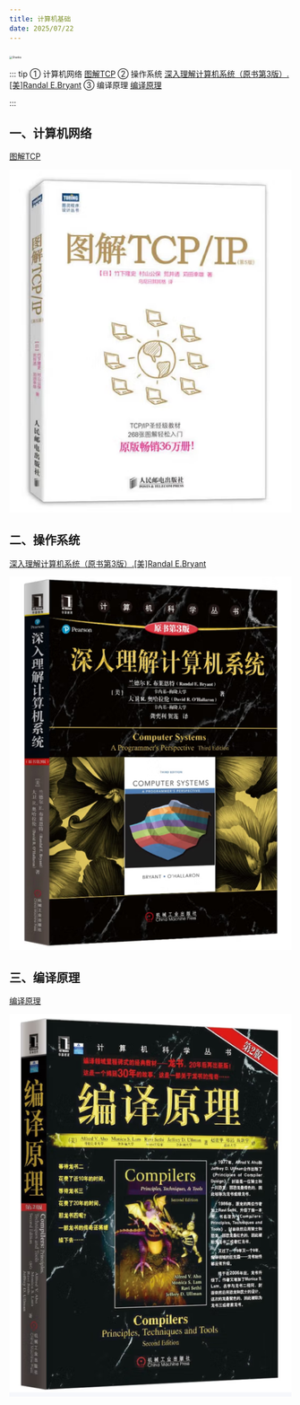 ```yaml
---
title: 计算机基础
date: 2025/07/22
---
```

<img src="https://artfiles.alphacoders.com/122/thumb-1920-122100.jpg" alt="Shanks" style="zoom:33%;" />

::: tip
① 计算机网络
<a href="https://pan.baidu.com/pfile/docview?path=%2FRoadBook%2FBase%2F1_Base%2FTCP_IP_%E7%AC%AC5%E7%89%88.pdf&fsid=230654721983069&size=33589933&view_from=personal_file&md5=a5546b775h8ef3cda42b0ed8e079328a&share=0&client=web&scene=main" target="_blank">图解TCP</a>
② 操作系统
<a href="https://pan.baidu.com/disk/pdfview?path=%2FRoadBook%2FBase%2F1_Base%2F%E6%B7%B1%E5%85%A5%E7%90%86%E8%A7%A3%E8%AE%A1%E7%AE%97%E6%9C%BA%E7%B3%BB%E7%BB%9F%EF%BC%88%E5%8E%9F%E4%B9%A6%E7%AC%AC3%E7%89%88%EF%BC%89.%5B%E7%BE%8E%5DRandal%20E.Bryant(%E8%AF%A6%E7%BB%86%E4%B9%A6%E7%AD%BE).pdf&fsid=394374257419192&size=218557015&view_from=personal_file" target="_blank">深入理解计算机系统（原书第3版）.[美]Randal E.Bryant</a>
③ 编译原理
<a href="https://pan.baidu.com/pfile/docview?path=%2FRoadBook%2FBase%2F1_Base%2F%E7%BC%96%E8%AF%91%E5%8E%9F%E7%90%86%20%E7%AC%AC%E4%BA%8C%E7%89%88.pdf&fsid=858878394404536&size=25644162&view_from=personal_file&md5=3f73571bdv2e678b8452a93db3038de1&share=0&client=web&scene=main" target="_blank">编译原理</a>

:::

## 一、计算机网络

<a href="https://pan.baidu.com/pfile/docview?path=%2FRoadBook%2FBase%2F1_Base%2FTCP_IP_%E7%AC%AC5%E7%89%88.pdf&fsid=230654721983069&size=33589933&view_from=personal_file&md5=a5546b775h8ef3cda42b0ed8e079328a&share=0&client=web&scene=main" target="_blank">图解TCP</a>

![image-20250722151826414](images/1-Base/image-20250722151826414.png)

## 二、操作系统
<a href="https://pan.baidu.com/disk/pdfview?path=%2FRoadBook%2FBase%2F1_Base%2F%E6%B7%B1%E5%85%A5%E7%90%86%E8%A7%A3%E8%AE%A1%E7%AE%97%E6%9C%BA%E7%B3%BB%E7%BB%9F%EF%BC%88%E5%8E%9F%E4%B9%A6%E7%AC%AC3%E7%89%88%EF%BC%89.%5B%E7%BE%8E%5DRandal%20E.Bryant(%E8%AF%A6%E7%BB%86%E4%B9%A6%E7%AD%BE).pdf&fsid=394374257419192&size=218557015&view_from=personal_file" target="_blank">深入理解计算机系统（原书第3版）.[美]Randal E.Bryant</a>

![image-20250722152102567](images/1-Base/image-20250722152102567.png)

## 三、编译原理
<a href="https://pan.baidu.com/pfile/docview?path=%2FRoadBook%2FBase%2F1_Base%2F%E7%BC%96%E8%AF%91%E5%8E%9F%E7%90%86%20%E7%AC%AC%E4%BA%8C%E7%89%88.pdf&fsid=858878394404536&size=25644162&view_from=personal_file&md5=3f73571bdv2e678b8452a93db3038de1&share=0&client=web&scene=main" target="_blank">编译原理</a>

![image-20250722152122660](images/1-Base/image-20250722152122660.png)

